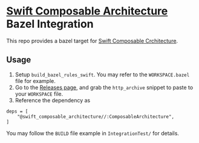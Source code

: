 # [Swift Composable Architecture](https://github.com/pointfreeco/swift-composable-architecture) Bazel Integration

This repo provides a bazel target for [Swift Composable Crchitecture](https://github.com/pointfreeco/swift-composable-architecture).

## Usage
1. Setup `build_bazel_rules_swift`. You may refer to the `WORKSPACE.bazel` file for example.
2. Go to the [Releases page](https://github.com/DJBen/swift-composable-architecture-baze/releases), and grab the `http_archive` snippet to paste to your `WORKSPACE` file.
3. Reference the dependency as

```bzl
deps = [
    "@swift_composable_architecture//:ComposableArchitecture",
]
```
You may follow the `BUILD` file example in `IntegrationTest/` for details.
